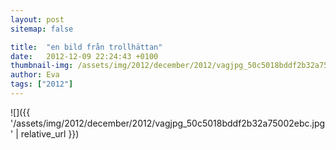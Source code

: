 ```yaml
---
layout: post
sitemap: false

title:  "en bild från trollhättan"
date:   2012-12-09 22:24:43 +0100
thumbnail-img: /assets/img/2012/december/2012/vagjpg_50c5018bddf2b32a75002ebc.jpg
author: Eva
tags: ["2012"]
---
```




![]({{ '/assets/img/2012/december/2012/vagjpg_50c5018bddf2b32a75002ebc.jpg'  | relative_url }})

